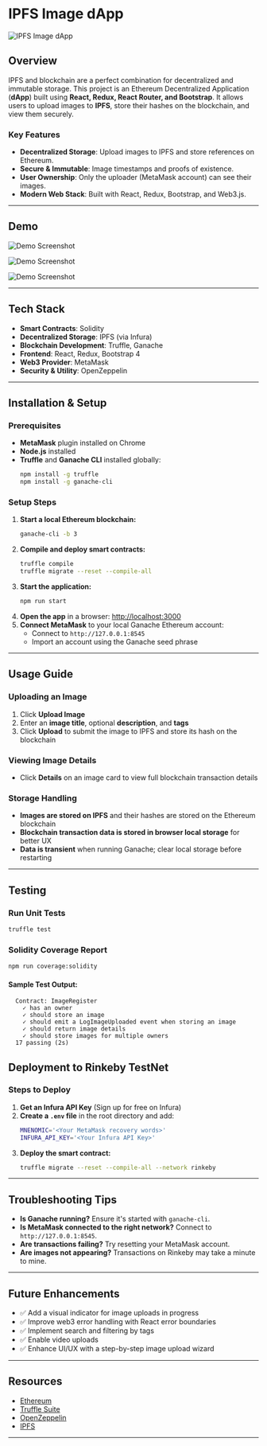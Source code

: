 # IPFS Image dApp

![IPFS Image dApp](assets/webimg.png)

## Overview

IPFS and blockchain are a perfect combination for decentralized and immutable storage. This project is an Ethereum Decentralized Application (**dApp**) built using **React, Redux, React Router, and Bootstrap**. It allows users to upload images to **IPFS**, store their hashes on the blockchain, and view them securely.

### Key Features
- **Decentralized Storage**: Upload images to IPFS and store references on Ethereum.
- **Secure & Immutable**: Image timestamps and proofs of existence.
- **User Ownership**: Only the uploader (MetaMask account) can see their images.
- **Modern Web Stack**: Built with React, Redux, Bootstrap, and Web3.js.

---

## Demo

![Demo Screenshot](assets/web1.png)

![Demo Screenshot](assets/web2.png)

![Demo Screenshot](assets/web3.png)

---

## Tech Stack

- **Smart Contracts**: Solidity
- **Decentralized Storage**: IPFS (via Infura)
- **Blockchain Development**: Truffle, Ganache
- **Frontend**: React, Redux, Bootstrap 4
- **Web3 Provider**: MetaMask
- **Security & Utility**: OpenZeppelin

---

## Installation & Setup

### Prerequisites
- **MetaMask** plugin installed on Chrome
- **Node.js** installed
- **Truffle** and **Ganache CLI** installed globally:
  ```sh
  npm install -g truffle
  npm install -g ganache-cli
  ```

### Setup Steps
1. **Start a local Ethereum blockchain:**
   ```sh
   ganache-cli -b 3
   ```
2. **Compile and deploy smart contracts:**
   ```sh
   truffle compile
   truffle migrate --reset --compile-all
   ```
3. **Start the application:**
   ```sh
   npm run start
   ```
4. **Open the app** in a browser: [http://localhost:3000](http://localhost:3000)
5. **Connect MetaMask** to your local Ganache Ethereum account:
   - Connect to `http://127.0.0.1:8545`
   - Import an account using the Ganache seed phrase

---

## Usage Guide

### Uploading an Image
1. Click **Upload Image**
2. Enter an **image title**, optional **description**, and **tags**
3. Click **Upload** to submit the image to IPFS and store its hash on the blockchain

### Viewing Image Details
- Click **Details** on an image card to view full blockchain transaction details

### Storage Handling
- **Images are stored on IPFS** and their hashes are stored on the Ethereum blockchain
- **Blockchain transaction data is stored in browser local storage** for better UX
- **Data is transient** when running Ganache; clear local storage before restarting

---

## Testing

### Run Unit Tests
```sh
truffle test
```

### Solidity Coverage Report
```sh
npm run coverage:solidity
```

#### Sample Test Output:
```
  Contract: ImageRegister
    ✓ has an owner
    ✓ should store an image
    ✓ should emit a LogImageUploaded event when storing an image
    ✓ should return image details
    ✓ should store images for multiple owners
  17 passing (2s)
```
## Deployment to Rinkeby TestNet

### Steps to Deploy
1. **Get an Infura API Key** (Sign up for free on Infura)
2. **Create a `.env` file** in the root directory and add:
   ```sh
   MNENOMIC='<Your MetaMask recovery words>'
   INFURA_API_KEY='<Your Infura API Key>'
   ```
3. **Deploy the smart contract:**
   ```sh
   truffle migrate --reset --compile-all --network rinkeby
   ```

---

## Troubleshooting Tips

- **Is Ganache running?** Ensure it's started with `ganache-cli`.
- **Is MetaMask connected to the right network?** Connect to `http://127.0.0.1:8545`.
- **Are transactions failing?** Try resetting your MetaMask account.
- **Are images not appearing?** Transactions on Rinkeby may take a minute to mine.

---

## Future Enhancements

- ✅ Add a visual indicator for image uploads in progress
- ✅ Improve web3 error handling with React error boundaries
- ✅ Implement search and filtering by tags
- ✅ Enable video uploads
- ✅ Enhance UI/UX with a step-by-step image upload wizard

---

## Resources
- [Ethereum](https://ethereum.org/)
- [Truffle Suite](https://www.trufflesuite.com/)
- [OpenZeppelin](https://openzeppelin.com/)
- [IPFS](https://ipfs.io/)

---
